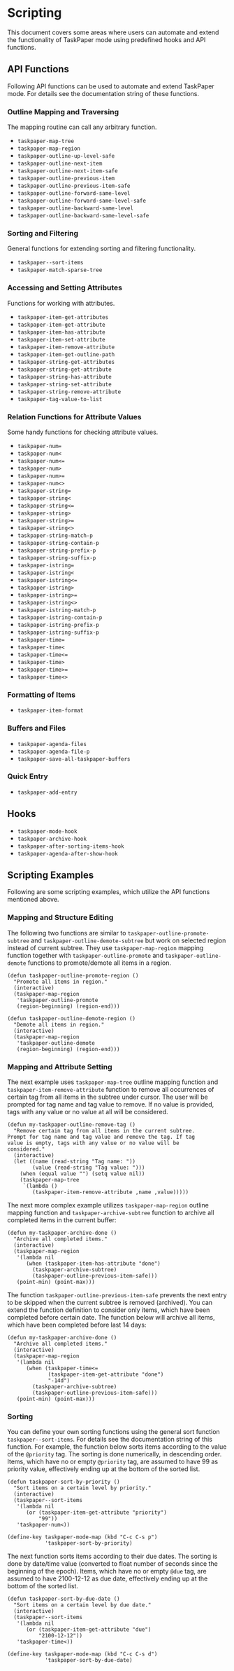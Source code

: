 

# Scripting

This document covers some areas where users can automate and extend the functionality of TaskPaper mode using predefined hooks and API functions.


## API Functions

Following API functions can be used to automate and extend TaskPaper mode. For details see the documentation string of these functions.


### Outline Mapping and Traversing

The mapping routine can call any arbitrary function.

 - `taskpaper-map-tree`
 - `taskpaper-map-region`
 - `taskpaper-outline-up-level-safe`
 - `taskpaper-outline-next-item`
 - `taskpaper-outline-next-item-safe`
 - `taskpaper-outline-previous-item`
 - `taskpaper-outline-previous-item-safe`
 - `taskpaper-outline-forward-same-level`
 - `taskpaper-outline-forward-same-level-safe`
 - `taskpaper-outline-backward-same-level`
 - `taskpaper-outline-backward-same-level-safe`


### Sorting and Filtering

General functions for extending sorting and filtering functionality.

 - `taskpaper--sort-items`
 - `taskpaper-match-sparse-tree`


### Accessing and Setting Attributes

Functions for working with attributes.

 - `taskpaper-item-get-attributes`
 - `taskpaper-item-get-attribute`
 - `taskpaper-item-has-attribute`
 - `taskpaper-item-set-attribute`
 - `taskpaper-item-remove-attribute`
 - `taskpaper-item-get-outline-path`
 - `taskpaper-string-get-attributes`
 - `taskpaper-string-get-attribute`
 - `taskpaper-string-has-attribute`
 - `taskpaper-string-set-attribute`
 - `taskpaper-string-remove-attribute`
 - `taskpaper-tag-value-to-list`


### Relation Functions for Attribute Values

Some handy functions for checking attribute values.

 - `taskpaper-num=`
 - `taskpaper-num<`
 - `taskpaper-num<=`
 - `taskpaper-num>`
 - `taskpaper-num>=`
 - `taskpaper-num<>`
 - `taskpaper-string=`
 - `taskpaper-string<`
 - `taskpaper-string<=`
 - `taskpaper-string>`
 - `taskpaper-string>=`
 - `taskpaper-string<>`
 - `taskpaper-string-match-p`
 - `taskpaper-string-contain-p`
 - `taskpaper-string-prefix-p`
 - `taskpaper-string-suffix-p`
 - `taskpaper-istring=`
 - `taskpaper-istring<`
 - `taskpaper-istring<=`
 - `taskpaper-istring>`
 - `taskpaper-istring>=`
 - `taskpaper-istring<>`
 - `taskpaper-istring-match-p`
 - `taskpaper-istring-contain-p`
 - `taskpaper-istring-prefix-p`
 - `taskpaper-istring-suffix-p`
 - `taskpaper-time=`
 - `taskpaper-time<`
 - `taskpaper-time<=`
 - `taskpaper-time>`
 - `taskpaper-time>=`
 - `taskpaper-time<>`


### Formatting of Items

 - `taskpaper-item-format`


### Buffers and Files

 - `taskpaper-agenda-files`
 - `taskpaper-agenda-file-p`
 - `taskpaper-save-all-taskpaper-buffers`


### Quick Entry

 - `taskpaper-add-entry`


## Hooks

 - `taskpaper-mode-hook`
 - `taskpaper-archive-hook`
 - `taskpaper-after-sorting-items-hook`
 - `taskpaper-agenda-after-show-hook`


## Scripting Examples

Following are some scripting examples, which utilize the API functions mentioned above.


### Mapping and Structure Editing

The following two functions are similar to `taskpaper-outline-promote-subtree` and `taskpaper-outline-demote-subtree` but work on selected region instead of current subtree. They use `taskpaper-map-region` mapping function together with `taskpaper-outline-promote` and `taskpaper-outline-demote` functions to promote/demote all items in a region.

    (defun taskpaper-outline-promote-region ()
      "Promote all items in region."
      (interactive)
      (taskpaper-map-region
       'taskpaper-outline-promote
       (region-beginning) (region-end)))

    (defun taskpaper-outline-demote-region ()
      "Demote all items in region."
      (interactive)
      (taskpaper-map-region
       'taskpaper-outline-demote
       (region-beginning) (region-end)))


### Mapping and Attribute Setting

The next example uses `taskpaper-map-tree` outline mapping function and `taskpaper-item-remove-attribute` function to remove all occurrences of certain tag from all items in the subtree under cursor. The user will be prompted for tag name and tag value to remove. If no value is provided, tags with any value or no value at all will be considered.

    (defun my-taskpaper-outline-remove-tag ()
      "Remove certain tag from all items in the current subtree.
    Prompt for tag name and tag value and remove the tag. If tag
    value is empty, tags with any value or no value will be
    considered."
      (interactive)
      (let ((name (read-string "Tag name: "))
            (value (read-string "Tag value: ")))
        (when (equal value "") (setq value nil))
        (taskpaper-map-tree
         `(lambda ()
            (taskpaper-item-remove-attribute ,name ,value)))))

The next more complex example utilizes `taskpaper-map-region` outline mapping function and `taskpaper-archive-subtree` function to archive all completed items in the current buffer:

    (defun my-taskpaper-archive-done ()
      "Archive all completed items."
      (interactive)
      (taskpaper-map-region
       '(lambda nil
          (when (taskpaper-item-has-attribute "done")
            (taskpaper-archive-subtree)
            (taskpaper-outline-previous-item-safe)))
       (point-min) (point-max)))

The function `taskpaper-outline-previous-item-safe` prevents the next entry to be skipped when the current subtree is removed (archived). You can extend the function definition to consider only items, which have been completed before certain date. The function below will archive all items, which have been completed before last 14 days:

    (defun my-taskpaper-archive-done ()
      "Archive all completed items."
      (interactive)
      (taskpaper-map-region
       '(lambda nil
          (when (taskpaper-time<=
                 (taskpaper-item-get-attribute "done")
                 "-14d")
            (taskpaper-archive-subtree)
            (taskpaper-outline-previous-item-safe)))
       (point-min) (point-max)))


### Sorting

You can define your own sorting functions using the general sort function `taskpaper--sort-items`. For details see the documentation string of this function. For example, the function below sorts items according to the value of the `@priority` tag. The sorting is done numerically, in descending order. Items, which have no or empty `@priority` tag, are assumed to have 99 as priority value, effectively ending up at the bottom of the sorted list.

    (defun taskpaper-sort-by-priority ()
      "Sort items on a certain level by priority."
      (interactive)
      (taskpaper--sort-items
       '(lambda nil
          (or (taskpaper-item-get-attribute "priority")
              "99"))
       'taskpaper-num<))

    (define-key taskpaper-mode-map (kbd "C-c C-s p")
                'taskpaper-sort-by-priority)

The next function sorts items according to their due dates. The sorting is done by date/time value (converted to float number of seconds since the beginning of the epoch). Items, which have no or empty `@due` tag, are assumed to have 2100-12-12 as due date, effectively ending up at the bottom of the sorted list.

    (defun taskpaper-sort-by-due-date ()
      "Sort items on a certain level by due date."
      (interactive)
      (taskpaper--sort-items
       '(lambda nil
          (or (taskpaper-item-get-attribute "due")
              "2100-12-12"))
       'taskpaper-time<))

    (define-key taskpaper-mode-map (kbd "C-c C-s d")
                'taskpaper-sort-by-due-date)

